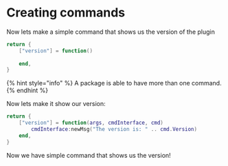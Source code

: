 # Creating commands

Now lets make a simple command that shows us the version of the plugin

```lua
return {
	["version"] = function()
		
	end,
}
```

{% hint style="info" %}
A package is able to have more than one command.
{% endhint %}

Now lets make it show our version:

```lua
return {
	["version"] = function(args, cmdInterface, cmd)
		cmdInterface:newMsg("The version is: " .. cmd.Version)
	end,
}
```

Now we have simple command that shows us the version!
